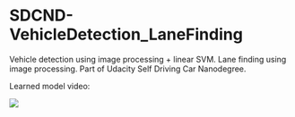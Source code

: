# SDCND-VehicleDetection_LaneFinding

Vehicle detection using image processing + linear SVM. 
Lane finding using image processing.
Part of Udacity Self Driving Car Nanodegree.

Learned model video:

[![](http://img.youtube.com/vi/MRSS4IX2jm8/0.jpg)](http://www.youtube.com/watch?v=MRSS4IX2jm8 "")

